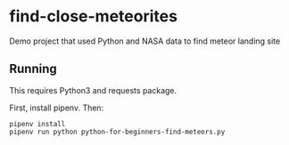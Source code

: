 # find-close-meteorites
Demo project that used Python and NASA data to find meteor landing site

## Running
This requires Python3 and requests package.

First, install pipenv. Then:

```
pipenv install
pipenv run python python-for-beginners-find-meteors.py
```
